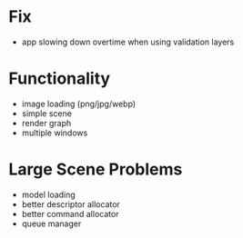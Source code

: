 # Fix
- app slowing down overtime when using validation layers

# Functionality
- image loading (png/jpg/webp)
- simple scene
- render graph
- multiple windows

# Large Scene Problems
- model loading
- better descriptor allocator
- better command allocator
- queue manager